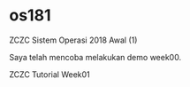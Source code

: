 # os181
ZCZC Sistem Operasi 2018 Awal (1)

Saya telah mencoba melakukan demo week00.

ZCZC Tutorial Week01
